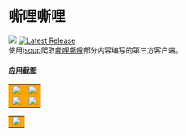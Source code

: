 # 嘶哩嘶哩 
![](https://img.shields.io/badge/Android-5.0%20or%20above-brightgreen.svg) 
[![Latest Release](https://img.shields.io/github/release/670848654/Silisili.svg)](../../releases)  
使用[jsoup](https://github.com/jhy/jsoup)爬取[嘶哩嘶哩](http://www.silisili.me/)部分内容编写的第三方客户端。  

#### 应用截图
<table>
<tr>
<td bgcolor=orange><img src="https://raw.githubusercontent.com/670848654/Silisili/master/Screenshots/Screenshot_20200224-101306.jpg"/></td>
<td bgcolor=orange><img src="https://raw.githubusercontent.com/670848654/Silisili/master/Screenshots/Screenshot_20200224-101312.jpg"/></td>
</tr>
<tr>
<td bgcolor=orange><img src="https://raw.githubusercontent.com/670848654/Silisili/master/Screenshots/Screenshot_20200224-101418.jpg"/></td>
<td bgcolor=orange><img src="https://raw.githubusercontent.com/670848654/Silisili/master/Screenshots/Screenshot_20200224-101410jpg"/></td>
</tr>
</table>
<table>
<tr>
<td bgcolor=orange><img src="https://raw.githubusercontent.com/670848654/Silisili/master/Screenshots/Screenshot_20200224-101438.jpg"/></td>
</tr>
</table>
